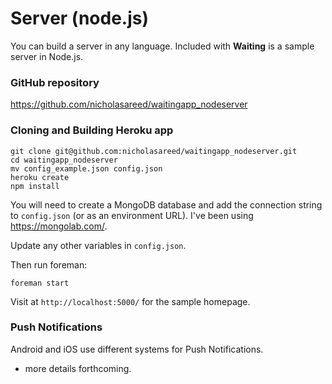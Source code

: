 # Server (node.js)

You can build a server in any language. Included with __Waiting__ is a sample server in Node.js.

### GitHub repository

https://github.com/nicholasareed/waitingapp_nodeserver


### Cloning and Building Heroku app

    git clone git@github.com:nicholasareed/waitingapp_nodeserver.git
    cd waitingapp_nodeserver
    mv config_example.json config.json
    heroku create
    npm install

You will need to create a MongoDB database and add the connection string to `config.json` (or as an environment URL). I've been using https://mongolab.com/.

Update any other variables in `config.json`.

Then run foreman:

    foreman start

Visit at `http://localhost:5000/` for the sample homepage.


### Push Notifications

Android and iOS use different systems for Push Notifications.

- more details forthcoming.
